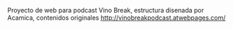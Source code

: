 ﻿Proyecto de web para podcast Vino Break, estructura disenada por Acamica, contenidos originales
 http://vinobreakpodcast.atwebpages.com/
